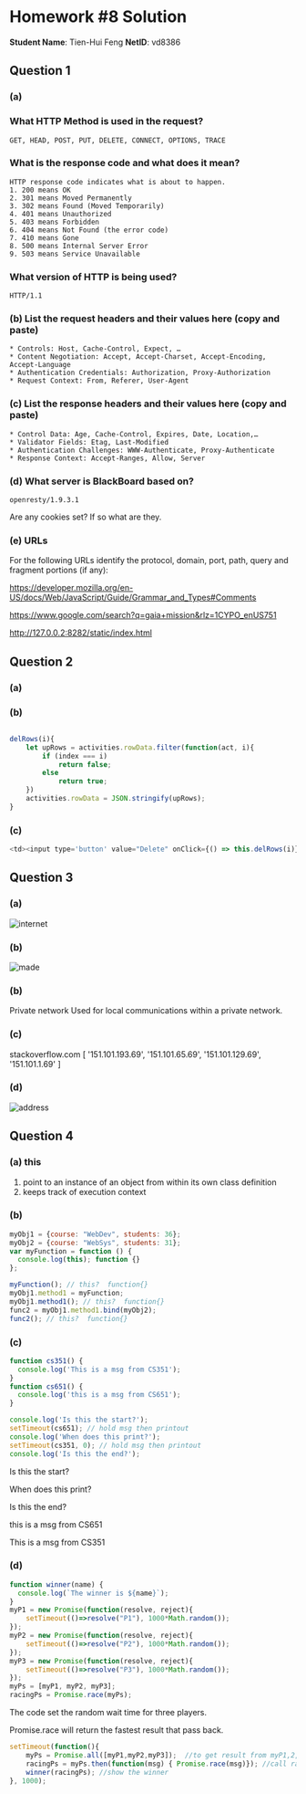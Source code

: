# Homework #8 Solution

**Student Name**:  Tien-Hui Feng
**NetID**: vd8386


## Question 1 

### (a)
### What HTTP Method is used in the request?
    GET, HEAD, POST, PUT, DELETE, CONNECT, OPTIONS, TRACE

### What is the response code and what does it mean?
    HTTP response code indicates what is about to happen.
    1. 200 means OK
    2. 301 means Moved Permanently 
    3. 302 means Found (Moved Temporarily)
    4. 401 means Unauthorized
    5. 403 means Forbidden
    6. 404 means Not Found (the error code)
    7. 410 means Gone
    8. 500 means Internal Server Error
    9. 503 means Service Unavailable 
    
### What version of HTTP is being used?
    HTTP/1.1
### (b) List the request headers and their values here (copy and paste)
    * Controls: Host, Cache-Control, Expect, …
    * Content Negotiation: Accept, Accept-Charset, Accept-Encoding, Accept-Language
    * Authentication Credentials: Authorization, Proxy-Authorization
    * Request Context: From, Referer, User-Agent

### (c) List the response headers and their values here (copy and paste)
    * Control Data: Age, Cache-Control, Expires, Date, Location,…
    * Validator Fields: Etag, Last-Modified
    * Authentication Challenges: WWW-Authenticate, Proxy-Authenticate
    * Response Context: Accept-Ranges, Allow, Server
### (d) What server is BlackBoard based on?
    openresty/1.9.3.1

Are any cookies set? If so what are they.

### (e) URLs
For the following URLs identify the protocol, domain, port, path, query and fragment portions (if any):

https://developer.mozilla.org/en-US/docs/Web/JavaScript/Guide/Grammar_and_Types#Comments

https://www.google.com/search?q=gaia+mission&rlz=1CYPO_enUS751

http://127.0.0.2:8282/static/index.html




## Question 2 

### (a)


### (b)
```javascript 

delRows(i){
    let upRows = activities.rowData.filter(function(act, i){
        if (index === i)
            return false; 
        else
            return true; 
    })
    activities.rowData = JSON.stringify(upRows);
}

```

### (c)

```javascript 
<td><input type='button' value="Delete" onClick={() => this.delRows(i)}/></td>
```

## Question 3

### (a)
![internet](images/3a.JPG)


### (b)
![made](images/3b.JPG)

### (b)
Private network	
Used for local communications within a private network.

### (c)
stackoverflow.com
[ '151.101.193.69', '151.101.65.69', '151.101.129.69', '151.101.1.69' ]

### (d)
![address](images/3c.JPG)
## Question 4

### (a) this 
1. point to an instance of an object from within its own class definition
2. keeps track of execution context

### (b)
```javascript
myObj1 = {course: "WebDev", students: 36};
myObj2 = {course: "WebSys", students: 31};
var myFunction = function () {
  console.log(this); function {}
};

myFunction(); // this?  function{}
myObj1.method1 = myFunction;
myObj1.method1(); // this?  function{}
func2 = myObj1.method1.bind(myObj2);
func2(); // this?  function{}

```

### (c)

``` javascript 
function cs351() {
  console.log('This is a msg from CS351');
}
function cs651() {
  console.log('this is a msg from CS651');
}

console.log('Is this the start?');
setTimeout(cs651); // hold msg then printout
console.log('When does this print?');
setTimeout(cs351, 0); // hold msg then printout
console.log('Is this the end?');
```
Is this the start?

When does this print?

Is this the end?

this is a msg from CS651

This is a msg from CS351

### (d)
``` javascript
function winner(name) {
  console.log(`The winner is ${name}`);
}
myP1 = new Promise(function(resolve, reject){
    setTimeout(()=>resolve("P1"), 1000*Math.random());
});
myP2 = new Promise(function(resolve, reject){
    setTimeout(()=>resolve("P2"), 1000*Math.random());
});
myP3 = new Promise(function(resolve, reject){
    setTimeout(()=>resolve("P3"), 1000*Math.random());
});
myPs = [myP1, myP2, myP3];
racingPs = Promise.race(myPs);
```
The code set the random wait time for three players.

Promise.race will return the fastest result that pass back.

```javascript 
setTimeout(function(){
    myPs = Promise.all([myP1,myP2,myP3]);  //to get result from myP1,2,3
    racingPs = myPs.then(function(msg) { Promise.race(msg)}); //call race after myPs result
    winner(racingPs); //show the winner
}, 1000);

```




